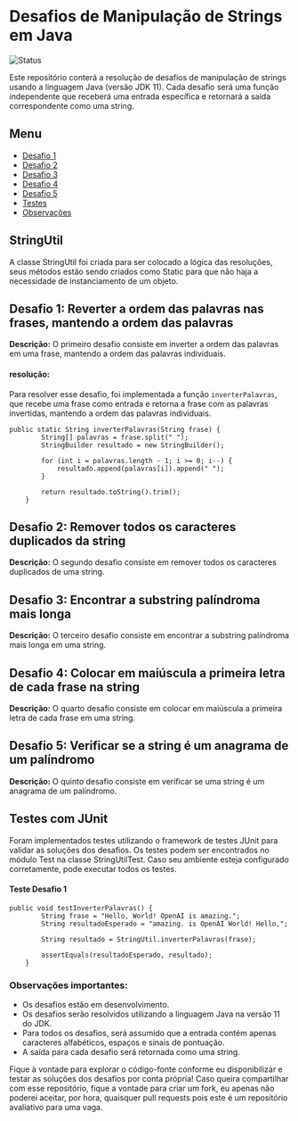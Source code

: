 # Desafios de Manipulação de Strings em Java

![Status](https://img.shields.io/badge/Status-Em%20desenvolvimento-yellow)

Este repositório conterá a resolução de desafios de manipulação de strings usando a linguagem Java (versão JDK 11). Cada desafio será uma função independente que receberá uma entrada específica e retornará a saída correspondente como uma string.

## Menu

- [Desafio 1](#desafio-1-reverter-a-ordem-das-palavras-nas-frases-mantendo-a-ordem-das-palavras)
- [Desafio 2](#desafio-2-remover-todos-os-caracteres-duplicados-da-string)
- [Desafio 3](#desafio-3-encontrar-a-substring-palíndroma-mais-longa)
- [Desafio 4](#desafio-4-colocar-em-maiúscula-a-primeira-letra-de-cada-frase-na-string)
- [Desafio 5](#desafio-5-verificar-se-a-string-é-um-anagrama-de-um-palíndromo)
- [Testes](#Testes-com-JUnit)
- [Observações](#Observações-importantes)


## StringUtil
A classe StringUtil foi criada para ser colocado a lógica das resoluções, seus métodos estão sendo criados como Static para que não haja a necessidade de instanciamento de um objeto.

## Desafio 1: Reverter a ordem das palavras nas frases, mantendo a ordem das palavras

**Descrição:**
O primeiro desafio consiste em inverter a ordem das palavras em uma frase, mantendo a ordem das palavras individuais.

#### resolução:

Para resolver esse desafio, foi implementada a função `inverterPalavras`, que recebe uma frase como entrada e retorna a frase com as palavras invertidas, mantendo a ordem das palavras individuais.

``` 
public static String inverterPalavras(String frase) {
        String[] palavras = frase.split(" ");
        StringBuilder resultado = new StringBuilder();

        for (int i = palavras.length - 1; i >= 0; i--) {
            resultado.append(palavras[i]).append(" ");
        }
        
        return resultado.toString().trim();
    }
```

## Desafio 2: Remover todos os caracteres duplicados da string

**Descrição:**
O segundo desafio consiste em remover todos os caracteres duplicados de uma string.

## Desafio 3: Encontrar a substring palíndroma mais longa

**Descrição:**
O terceiro desafio consiste em encontrar a substring palíndroma mais longa em uma string.

## Desafio 4: Colocar em maiúscula a primeira letra de cada frase na string

**Descrição:**
O quarto desafio consiste em colocar em maiúscula a primeira letra de cada frase em uma string.

## Desafio 5: Verificar se a string é um anagrama de um palíndromo

**Descrição:**
O quinto desafio consiste em verificar se uma string é um anagrama de um palíndromo.

## Testes com JUnit

Foram implementados testes utilizando o framework de testes JUnit para validar as soluções dos desafios. Os testes podem ser encontrados no módulo Test na classe StringUtilTest. Caso seu ambiente esteja configurado corretamente, pode executar todos os testes.

#### Teste Desafio 1
```
public void testInverterPalavras() {
        String frase = "Hello, World! OpenAI is amazing.";
        String resultadoEsperado = "amazing. is OpenAI World! Hello,";

        String resultado = StringUtil.inverterPalavras(frase);

        assertEquals(resultadoEsperado, resultado);
    }
```


### Observações importantes:

- Os desafios estão em desenvolvimento.
- Os desafios serão resolvidos utilizando a linguagem Java na versão 11 do JDK.
- Para todos os desafios, será assumido que a entrada contém apenas caracteres alfabéticos, espaços e sinais de pontuação.
- A saída para cada desafio será retornada como uma string.

Fique à vontade para explorar o código-fonte conforme eu disponibilizar e testar as soluções dos desafios por conta própria! Caso queira compartilhar com esse repositório, fique a vontade para criar um fork, eu apenas não poderei aceitar, por hora, quaisquer pull requests pois este é um repositório avaliativo para uma vaga.
